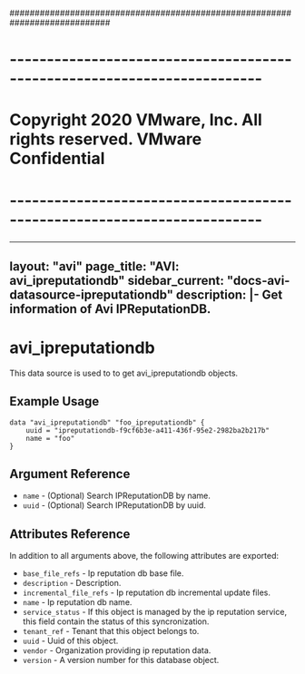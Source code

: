 ############################################################################
# ------------------------------------------------------------------------
# Copyright 2020 VMware, Inc.  All rights reserved. VMware Confidential
# ------------------------------------------------------------------------
###

---
layout: "avi"
page_title: "AVI: avi_ipreputationdb"
sidebar_current: "docs-avi-datasource-ipreputationdb"
description: |-
  Get information of Avi IPReputationDB.
---

# avi_ipreputationdb

This data source is used to to get avi_ipreputationdb objects.

## Example Usage

```hcl
data "avi_ipreputationdb" "foo_ipreputationdb" {
    uuid = "ipreputationdb-f9cf6b3e-a411-436f-95e2-2982ba2b217b"
    name = "foo"
}
```

## Argument Reference

* `name` - (Optional) Search IPReputationDB by name.
* `uuid` - (Optional) Search IPReputationDB by uuid.

## Attributes Reference

In addition to all arguments above, the following attributes are exported:

* `base_file_refs` - Ip reputation db base file.
* `description` - Description.
* `incremental_file_refs` - Ip reputation db incremental update files.
* `name` - Ip reputation db name.
* `service_status` - If this object is managed by the ip reputation service, this field contain the status of this syncronization.
* `tenant_ref` - Tenant that this object belongs to.
* `uuid` - Uuid of this object.
* `vendor` - Organization providing ip reputation data.
* `version` - A version number for this database object.


